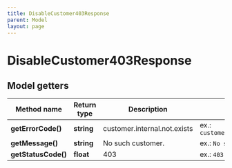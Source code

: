 ```yaml
---
title: DisableCustomer403Response
parent: Model
layout: page
---
```


# DisableCustomer403Response

## Model getters

Method name | Return type | Description | Notes
------------ | ------------- | ------------- | -------------
**getErrorCode()** | **string** | customer.internal.not.exists | ex.: `customer.internal.not.exists`
**getMessage()** | **string** | No such customer. | ex.: `No such customer.`
**getStatusCode()** | **float** | 403 | ex.: `403`

